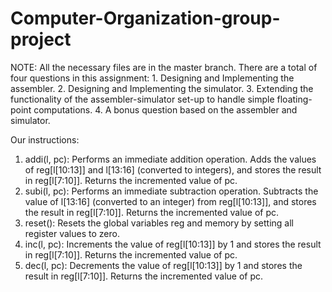 # Computer-Organization-group-project
NOTE: All the necessary files are in the master branch.
There are a total of four questions in this assignment: 1. Designing and Implementing the assembler. 2. Designing and Implementing the simulator. 3. Extending the functionality of the assembler-simulator set-up to handle simple floating-point computations. 4. A bonus question based on the assembler and simulator.

Our instructions:

1.	addi(l, pc): Performs an immediate addition operation. Adds the values of reg[l[10:13]] and l[13:16] (converted to integers), and stores the result in reg[l[7:10]]. Returns the incremented value of pc.
2.	subi(l, pc): Performs an immediate subtraction operation. Subtracts the value of l[13:16] (converted to an integer) from reg[l[10:13]], and stores the result in reg[l[7:10]]. Returns the incremented value of pc.
3.	reset(): Resets the global variables reg and memory by setting all register values to zero.
4.	inc(l, pc): Increments the value of reg[l[10:13]] by 1 and stores the result in reg[l[7:10]]. Returns the incremented value of pc.
5.	dec(l, pc): Decrements the value of reg[l[10:13]] by 1 and stores the result in reg[l[7:10]]. Returns the incremented value of pc.
